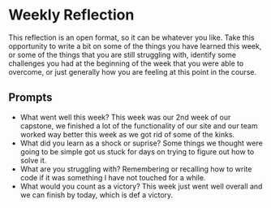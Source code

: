 # Weekly Reflection
This reflection is an open format, so it can be whatever you like. Take this opportunity to write a bit on some of the things you have learned this week, or some of the things that you are still struggling with, identify some challenges you had at the beginning of the week that you were able to overcome, or just generally how you are feeling at this point in the course.

## Prompts
- What went well this week?
    This week was our 2nd week of our capstone, we finished a lot of the functionality of our site and our team worked way better this week as we got rid of some of the kinks.
- What did you learn as a shock or suprise?
    Some things we thought were going to be simple got us stuck for days on trying to figure out how to solve it.
- What are you struggling with?
    Remembering or recalling how to write code if it was something I have not touched for a while.
- What would you count as a victory?
    This week just went well overall and we can finish by today, which is def a victory.